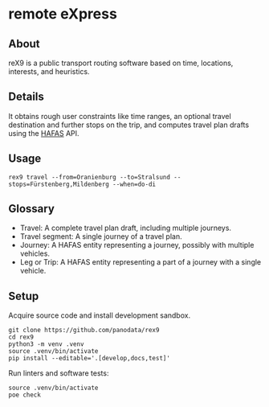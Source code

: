 # remote eXpress


## About

reX9 is a public transport routing software based on time, locations, interests,
and heuristics.


## Details

It obtains rough user constraints like time ranges, an optional travel destination
and further stops on the trip, and computes travel plan drafts using the [HAFAS] API.


## Usage

```shell
rex9 travel --from=Oranienburg --to=Stralsund --stops=Fürstenberg,Mildenberg --when=do-di
```


## Glossary

- Travel: A complete travel plan draft, including multiple journeys.
- Travel segment: A single journey of a travel plan.
- Journey: A HAFAS entity representing a journey, possibly with multiple vehicles.
- Leg or Trip: A HAFAS entity representing a part of a journey with a single vehicle.


## Setup

Acquire source code and install development sandbox.
```shell
git clone https://github.com/panodata/rex9
cd rex9
python3 -m venv .venv
source .venv/bin/activate
pip install --editable='.[develop,docs,test]'
```

Run linters and software tests:
```shell
source .venv/bin/activate
poe check
```


[HAFAS]: https://de.wikipedia.org/wiki/HAFAS
